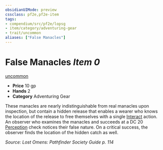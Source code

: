 ```yaml
---
obsidianUIMode: preview
cssclass: pf2e,pf2e-item
tags:
- compendium/src/pf2e/lopsg
- item/category/adventuring-gear
- trait/uncommon
aliases: ["False Manacles"]
---
```

# False Manacles *Item 0*  
[uncommon](/rules/traits/uncommon.md)  

- **Price** 10 gp
- **Hands** 2
- **Category** Adventuring Gear

These manacles are nearly indistinguishable from real manacles upon inspection, but contain a hidden release that enables a wearer who knows the location of the release to free themselves with a single [Interact](/rules/actions/interact.md) action. An observer who examines the manacles and succeeds at a DC 20 [Perception](/compendium/skills.md#Perception) check notices their false nature. On a critical success, the observer finds the location of the hidden catch as well.

*Source: Lost Omens: Pathfinder Society Guide p. 114*